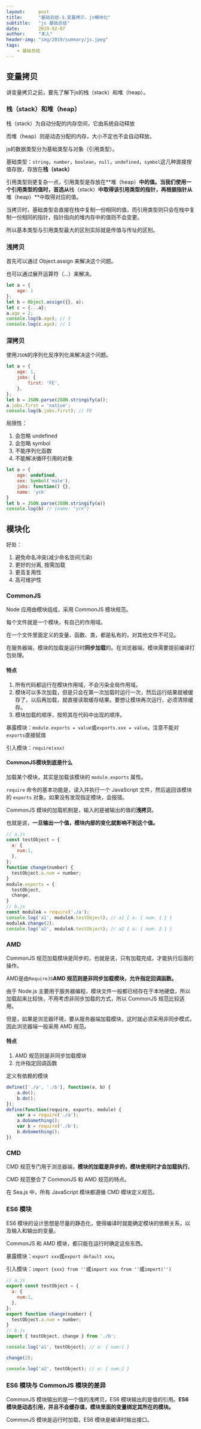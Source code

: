 ```yaml
---
layout:     post
title:      "基础总结-3.变量拷贝，js模块化"
subtitle:   "js 基础总结"
date:       2019-02-07
author:     "本人"
header-img: "img/2019/summary/js.jpeg"
tags:
    - 基础总结
---
```



## 变量拷贝

讲变量拷贝之前，要先了解下js的栈（stack）和堆（heap）。

### 栈（stack）和堆（heap）

栈（stack）为自动分配的内存空间，它由系统自动释放

而堆（heap）则是动态分配的内存，大小不定也不会自动释放。

js的数据类型分为基础类型与对象（引用类型）。

基础类型：`string`，`number`，`boolean`，`null`，`undefined`，`symbol`这几种直接按值存放，存放在**栈（stack）**

引用类型则更复杂一点，引用类型是存放在**堆（heap）**中的值。当我们使用一个引用类型的值时，首选从**栈（stack）**中取得该引用类型的指针，再根据指针从**堆（heap）**中取得对应的值。

当拷贝时，基础类型会直接在栈中复制一份相同的值，而引用类型则只会在栈中复制一份相同的指针，指针指向的堆内存中的值则不会变更。

所以基本类型与引用类型最大的区别实际就是传值与传址的区别。

### 浅拷贝

首先可以通过 Object.assign 来解决这个问题。

也可以通过展开运算符（…）来解决。

```javascript
let a = {
    age: 1
};
let b = Object.assign({}, a);
let c = {...a};
a.age = 2;
console.log(b.age); // 1
console.log(c.age); // 1
```

### 深拷贝

使用`JSON`的序列化反序列化来解决这个问题。

```javascript
let a = {
    age: 1,
    jobs: {
        first: 'FE',
    },
};
let b = JSON.parse(JSON.stringify(a));
a.jobs.first = 'native';
console.log(b.jobs.first); // FE

```

局限性：

1. 会忽略 undefined
2. 会忽略 symbol
3. 不能序列化函数
4. 不能解决循环引用的对象

```javascript
let a = {
    age: undefined,
    sex: Symbol('male'),
    jobs: function() {},
    name: 'yck'
}
let b = JSON.parse(JSON.stringify(a))
console.log(b) // {name: "yck"}
```


## 模块化

好处：

1. 避免命名冲突(减少命名空间污染)
2. 更好的分离, 按需加载
3. 更高复用性
4. 高可维护性

### CommonJS

Node 应用由模块组成，采用 CommonJS 模块规范。

每个文件就是一个模块，有自己的作用域。

在一个文件里面定义的变量、函数、类，都是私有的，对其他文件不可见。

在服务器端，模块的加载是运行时**同步加载**的。在浏览器端，模块需要提前编译打包处理。

#### 特点

1. 所有代码都运行在模块作用域，不会污染全局作用域。
2. 模块可以多次加载，但是只会在第一次加载时运行一次，然后运行结果就被缓存了，以后再加载，就直接读取缓存结果。要想让模块再次运行，必须清除缓存。
3. 模块加载的顺序，按照其在代码中出现的顺序。

暴露模块：`module.exports = value`或`exports.xxx = value`。注意不能对`exports`直接赋值

引入模块：`require(xxx)`

#### CommonJS模块到底是什么

加载某个模块，其实是加载该模块的 `module.exports` 属性。

`require` 命令的基本功能是，读入并执行一个 JavaScript 文件，然后返回该模块的 `exports` 对象。如果没有发现指定模块，会报错。

CommonJS 模块的加载机制是，输入的是被输出的值的**浅拷贝**。

也就是说，**一旦输出一个值，模块内部的变化就影响不到这个值。**

```javascript
// a.js
const testObject = {
  a: {
    num:1,
  },
};
function change(number) {
  testObject.a.num = number;
}
module.exports = {
  testObject,
  change,
}
// b.js
const moduleA = require('./a');
console.log('a1', moduleA.testObject); // a1 { a: { num: 1 } }
moduleA.change(2);
console.log('a2', moduleA.testObject); // a2 { a: { num: 2 } }
```

### AMD

CommonJS 规范加载模块是同步的，也就是说，只有加载完成，才能执行后面的操作。

AMD是由`RequireJS`**AMD 规范则是非同步加载模块，允许指定回调函数。**

由于 Node.js 主要用于服务器编程，模块文件一般都已经存在于本地硬盘，所以加载起来比较快，不用考虑非同步加载的方式，所以 CommonJS 规范比较适用。

但是，如果是浏览器环境，要从服务器端加载模块，这时就必须采用非同步模式，因此浏览器端一般采用 AMD 规范。

#### 特点

1. AMD 规范则是非同步加载模块
2. 允许指定回调函数

定义有依赖的模块

```javascript
define(['./a', './b'], function(a, b) {
    a.do();
    b.do();
});
define(function(require, exports, module) {
    var a = require('./a');
    a.doSomething();
    var b = require('./b');
    b.doSomething();
})
```

### CMD

CMD 规范专门用于浏览器端，**模块的加载是异步的，模块使用时才会加载执行**。

CMD 规范整合了 CommonJS 和 AMD 规范的特点。

在 Sea.js 中，所有 JavaScript 模块都遵循 CMD 模块定义规范。

### ES6 模块

ES6 模块的设计思想是尽量的静态化，使得编译时就能确定模块的依赖关系，以及输入和输出的变量。

CommonJS 和 AMD 模块，都只能在运行时确定这些东西。

暴露模块：`export xxx`或`export default xxx`。

引入模块：`import {xxx} from ''`或`import xxx from ''`或`import('')`

```javascript
// a.js
export const testObject = {
  a: {
    num:1,
  },
};
export function change(number) {
  testObject.a.num = number;
}
// b.js
import { testObject, change } from './b';

console.log('a1', testObject); // a: { num:1 }

change(2);

console.log('a2', testObject); // a: { num:2 }
```

### ES6 模块与 CommonJS 模块的差异

CommonJS 模块输出的是一个值的浅拷贝，ES6 模块输出的是值的引用。**ES6 模块是动态引用，并且不会缓存值，模块里面的变量绑定其所在的模块。**

CommonJS 模块是运行时加载，ES6 模块是编译时输出接口。

